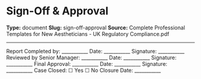 # Sign-Off & Approval

**Type:** document
**Slug:** sign-off-approval
**Source:** Complete Professional Templates for New Aestheticians - UK Regulatory Compliance.pdf

---

Report Completed by: ___________ Date: ___________ Signature: ___________
Reviewed by Senior Manager: ___________ Date: ___________ Signature: ___________
Final Approval: ___________ Date: ___________ Signature: ___________
Case Closed: ☐ Yes ☐ No Closure Date: ___________